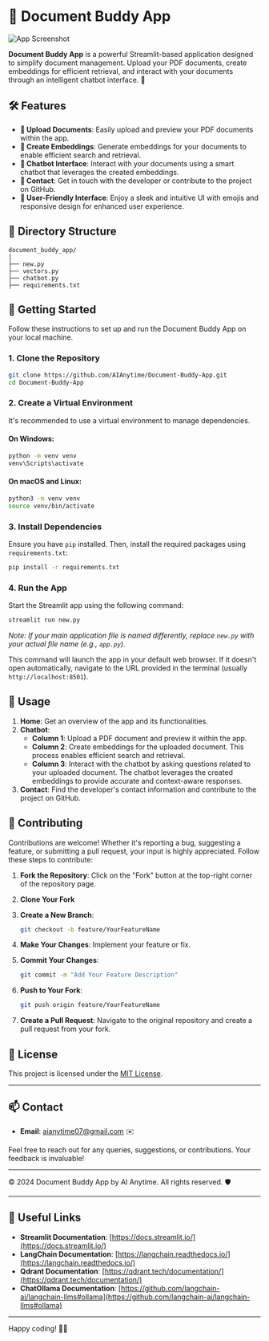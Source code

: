 # 📄 Document Buddy App

![App Screenshot](images/app_screenshot.png)

**Document Buddy App** is a powerful Streamlit-based application designed to simplify document management. Upload your PDF documents, create embeddings for efficient retrieval, and interact with your documents through an intelligent chatbot interface. 🚀

## 🛠️ Features

- **📂 Upload Documents**: Easily upload and preview your PDF documents within the app.
- **🧠 Create Embeddings**: Generate embeddings for your documents to enable efficient search and retrieval.
- **🤖 Chatbot Interface**: Interact with your documents using a smart chatbot that leverages the created embeddings.
- **📧 Contact**: Get in touch with the developer or contribute to the project on GitHub.
- **🌟 User-Friendly Interface**: Enjoy a sleek and intuitive UI with emojis and responsive design for enhanced user experience.

## 📁 Directory Structure

```
document_buddy_app/
│
├── new.py
├── vectors.py
├── chatbot.py
├── requirements.txt

```

## 🚀 Getting Started

Follow these instructions to set up and run the Document Buddy App on your local machine.

### 1. Clone the Repository

```bash
git clone https://github.com/AIAnytime/Document-Buddy-App.git
cd Document-Buddy-App
```

### 2. Create a Virtual Environment

It's recommended to use a virtual environment to manage dependencies.

#### On Windows:

```bash
python -m venv venv
venv\Scripts\activate
```

#### On macOS and Linux:

```bash
python3 -m venv venv
source venv/bin/activate
```

### 3. Install Dependencies

Ensure you have `pip` installed. Then, install the required packages using `requirements.txt`:

```bash
pip install -r requirements.txt
```

### 4. Run the App

Start the Streamlit app using the following command:

```bash
streamlit run new.py
```

*Note: If your main application file is named differently, replace `new.py` with your actual file name (e.g., `app.py`).*

This command will launch the app in your default web browser. If it doesn't open automatically, navigate to the URL provided in the terminal (usually `http://localhost:8501`).

## 📝 Usage

1. **Home**: Get an overview of the app and its functionalities.
2. **Chatbot**:
   - **Column 1**: Upload a PDF document and preview it within the app.
   - **Column 2**: Create embeddings for the uploaded document. This process enables efficient search and retrieval.
   - **Column 3**: Interact with the chatbot by asking questions related to your uploaded document. The chatbot leverages the created embeddings to provide accurate and context-aware responses.
3. **Contact**: Find the developer's contact information and contribute to the project on GitHub.

## 🤝 Contributing

Contributions are welcome! Whether it's reporting a bug, suggesting a feature, or submitting a pull request, your input is highly appreciated. Follow these steps to contribute:

1. **Fork the Repository**: Click on the "Fork" button at the top-right corner of the repository page.
2. **Clone Your Fork**
3. **Create a New Branch**:

    ```bash
    git checkout -b feature/YourFeatureName
    ```

4. **Make Your Changes**: Implement your feature or fix.
5. **Commit Your Changes**:

    ```bash
    git commit -m "Add Your Feature Description"
    ```

6. **Push to Your Fork**:

    ```bash
    git push origin feature/YourFeatureName
    ```

7. **Create a Pull Request**: Navigate to the original repository and create a pull request from your fork.

## 📄 License

This project is licensed under the [MIT License](LICENSE).

---

## 📫 Contact

- **Email**: [aianytime07@gmail.com](mailto:aianytime07@example.com) ✉️

Feel free to reach out for any queries, suggestions, or contributions. Your feedback is invaluable!

---

© 2024 Document Buddy App by AI Anytime. All rights reserved. 🛡️

---

## 🔗 Useful Links

- **Streamlit Documentation**: [https://docs.streamlit.io/](https://docs.streamlit.io/)
- **LangChain Documentation**: [https://langchain.readthedocs.io/](https://langchain.readthedocs.io/)
- **Qdrant Documentation**: [https://qdrant.tech/documentation/](https://qdrant.tech/documentation/)
- **ChatOllama Documentation**: [https://github.com/langchain-ai/langchain-llms#ollama](https://github.com/langchain-ai/langchain-llms#ollama)

---

Happy coding! 🚀✨

